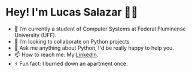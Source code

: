 # Hey! I'm Lucas Salazar ✌🏾

- 🔭 I’m currently a student of Computer Systems at Federal Fluminense University (UFF).
- 👯 I’m looking to collaborate on Python projects<!--, specially with Django.-->
- 💬 Ask me anything about Python, I'd be really happy to help you.
- 📫 How to reach me: My [LinkedIn](https://www.linkedin.com/in/lucas-salazar/).
- ⚡ Fun fact: I burned down an apartment once.
<!--- 🌱 I’m currently studying Back-end development with Django.-->

<!--
**SalazarLucas/SalazarLucas** is a ✨ _special_ ✨ repository because its `README.md` (this file) appears on your GitHub profile.

Here are some ideas to get you started:

- 🔭 I’m currently working on ...
- 🌱 I’m currently learning ...
- 👯 I’m looking to collaborate on ...
- 🤔 I’m looking for help with ...
- 💬 Ask me about ...
- 📫 How to reach me: ...
- 😄 Pronouns: ...
- ⚡ Fun fact: I burned down an apartment once.
- 🌱 I’m currently learning Web Development
- ⚡ Fun fact: I burned down an apartment once.
-->
